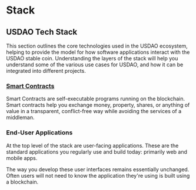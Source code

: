 # Stack

## USDAO Tech Stack

This section outlines the core technologies used in the USDAO ecosystem, helping to provide the model for how software applications interact with the USDAO stable coin. Understanding the layers of the stack will help you understand some of the various use cases for USDAO, and how it can be integrated into different projects.

### [Smart Contracts](smart-contract-modules/)

Smart Contracts are self-executable programs running on the blockchain. Smart contracts help you exchange money, property, shares, or anything of value in a transparent, conflict-free way while avoiding the services of a middleman.

### End-User Applications

At the top level of the stack are user-facing applications. These are the standard applications you regularly use and build today: primarily web and mobile apps.

The way you develop these user interfaces remains essentially unchanged. Often users will not need to know the application they're using is built using a blockchain.
